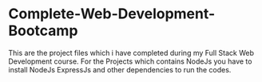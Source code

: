 # Complete-Web-Development-Bootcamp

This are the project files which i have completed during my Full Stack Web Development course.
For the Projects which contains NodeJs you have to install NodeJs ExpressJs and other dependencies to run the codes.
